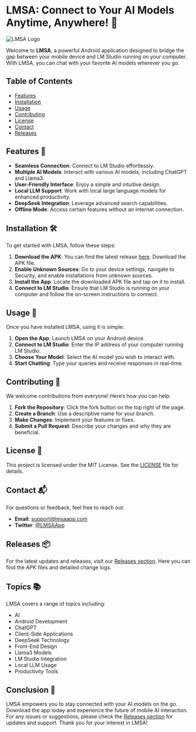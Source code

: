 # LMSA: Connect to Your AI Models Anytime, Anywhere! 🚀

![LMSA Logo](https://img.shields.io/badge/LMSA-Powered%20by%20AI-blue?style=for-the-badge)

Welcome to **LMSA**, a powerful Android application designed to bridge the gap between your mobile device and LM Studio running on your computer. With LMSA, you can chat with your favorite AI models wherever you go. 

## Table of Contents

- [Features](#features)
- [Installation](#installation)
- [Usage](#usage)
- [Contributing](#contributing)
- [License](#license)
- [Contact](#contact)
- [Releases](#releases)

## Features 🌟

- **Seamless Connection**: Connect to LM Studio effortlessly.
- **Multiple AI Models**: Interact with various AI models, including ChatGPT and Llama3.
- **User-Friendly Interface**: Enjoy a simple and intuitive design.
- **Local LLM Support**: Work with local large language models for enhanced productivity.
- **DeepSeek Integration**: Leverage advanced search capabilities.
- **Offline Mode**: Access certain features without an internet connection.

## Installation 🛠️

To get started with LMSA, follow these steps:

1. **Download the APK**: You can find the latest release [here](https://github.com/tincoipro/LMSA/releases). Download the APK file.
2. **Enable Unknown Sources**: Go to your device settings, navigate to Security, and enable installations from unknown sources.
3. **Install the App**: Locate the downloaded APK file and tap on it to install.
4. **Connect to LM Studio**: Ensure that LM Studio is running on your computer and follow the on-screen instructions to connect.

## Usage 📱

Once you have installed LMSA, using it is simple:

1. **Open the App**: Launch LMSA on your Android device.
2. **Connect to LM Studio**: Enter the IP address of your computer running LM Studio.
3. **Choose Your Model**: Select the AI model you wish to interact with.
4. **Start Chatting**: Type your queries and receive responses in real-time.

## Contributing 🤝

We welcome contributions from everyone! Here’s how you can help:

1. **Fork the Repository**: Click the fork button on the top right of the page.
2. **Create a Branch**: Use a descriptive name for your branch.
3. **Make Changes**: Implement your features or fixes.
4. **Submit a Pull Request**: Describe your changes and why they are beneficial.

## License 📜

This project is licensed under the MIT License. See the [LICENSE](LICENSE) file for details.

## Contact 📬

For questions or feedback, feel free to reach out:

- **Email**: support@lmsaapp.com
- **Twitter**: [@LMSAApp](https://twitter.com/LMSAApp)

## Releases 📦

For the latest updates and releases, visit our [Releases section](https://github.com/tincoipro/LMSA/releases). Here you can find the APK files and detailed change logs.

## Topics 📚

LMSA covers a range of topics including:

- AI
- Android Development
- ChatGPT
- Client-Side Applications
- DeepSeek Technology
- Front-End Design
- Llama3 Models
- LM Studio Integration
- Local LLM Usage
- Productivity Tools

## Conclusion 🎉

LMSA empowers you to stay connected with your AI models on the go. Download the app today and experience the future of mobile AI interaction. For any issues or suggestions, please check the [Releases section](https://github.com/tincoipro/LMSA/releases) for updates and support. Thank you for your interest in LMSA!